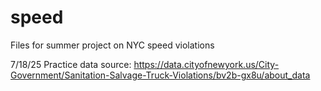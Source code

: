 # speed
Files for summer project on NYC speed violations

7/18/25
Practice data source: https://data.cityofnewyork.us/City-Government/Sanitation-Salvage-Truck-Violations/bv2b-gx8u/about_data